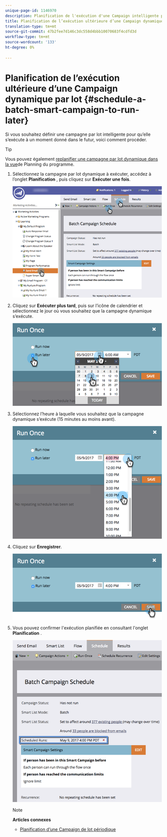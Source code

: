 ```yaml
---
unique-page-id: 1146970
description: Planification de l'exécution d'une Campaign intelligente par lot plus tard - Documentation du marketing - Documentation du produit
title: Planification de l’exécution ultérieure d’une Campaign dynamique par lot
translation-type: tm+mt
source-git-commit: 47b2fee7d146c3dc558d4bbb10070683f4cdfd3d
workflow-type: tm+mt
source-wordcount: '133'
ht-degree: 0%

---
```



# Planification de l’exécution ultérieure d’une Campaign dynamique par lot {#schedule-a-batch-smart-campaign-to-run-later}

Si vous souhaitez définir une campagne par lot intelligente pour qu’elle s’exécute à un moment donné dans le futur, voici comment procéder.

>[!TIP]
>
>Vous pouvez également [replanifier une campagne par lot dynamique dans la vue](../../../../product-docs/core-marketo-concepts/programs/program-schedule-view/reschedule-a-batch-smart-campaign-in-the-program-schedule-view.md)de Planning du programme.

1. Sélectionnez la campagne par lot dynamique à exécuter, accédez à l’onglet **Planification** , puis cliquez sur **Exécuter une fois**.

   ![](assets/scheduledruns2.png)

1. Cliquez sur **Exécuter plus tard**, puis sur l’icône de calendrier et sélectionnez le jour où vous souhaitez que la campagne dynamique s’exécute.

   ![](assets/runonce.png)

1. Sélectionnez l’heure à laquelle vous souhaitez que la campagne dynamique s’exécute (15 minutes au moins avant).

   ![](assets/runoncetime.png)

1. Cliquez sur **Enregistrer**.

   ![](assets/runoncetimesave.png)

1. Vous pouvez confirmer l&#39;exécution planifiée en consultant l&#39;onglet **Planification** .

   ![](assets/scheduledrunsbox.png)

   >[!NOTE]
   >
   >**Articles connexes**
   >
   >    
   >    
   >    * [Planification d’une Campaign de lot périodique](schedule-a-recurring-batch-campaign.md)


